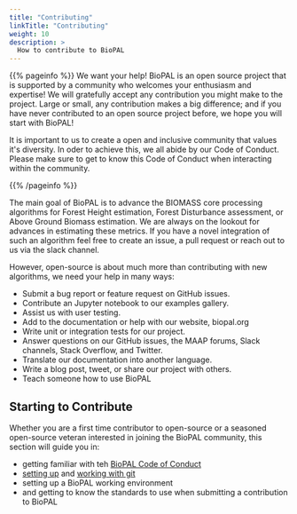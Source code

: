 ```yaml
---
title: "Contributing"
linkTitle: "Contributing"
weight: 10
description: >
  How to contribute to BioPAL
---
```


{{% pageinfo %}}
We want your help! BioPAL is an open source project that is supported by a community who welcomes your enthusiasm and expertise! We will gratefully accept any contribution you might make to the project. Large or small, any contribution makes a big difference; and if you have never contributed to an open source project before, we hope you will start with BioPAL!

It is important to us to create a open and inclusive community that values it's diversity. In oder to achieve this, we all abide by our Code of Conduct. Please make sure to get to know this Code of Conduct when interacting within the community.

{{% /pageinfo %}}

The main goal of BioPAL is to advance the BIOMASS core processing algorithms for Forest Height estimation, Forest Disturbance assessment, or Above Ground Biomass estimation. We are always on the lookout for advances in estimating these metrics. If you have a novel integration of such an algorithm feel free to create an issue, a pull request or reach out to us via the slack channel.

However, open-source is about much more than contributing with new algorithms, we need your help in many ways:

* Submit a bug report or feature request on GitHub issues.
* Contribute an Jupyter notebook to our examples gallery.
* Assist us with user testing.
* Add to the documentation or help with our website, biopal.org
* Write unit or integration tests for our project.
* Answer questions on our GitHub issues, the MAAP forums, Slack channels, Stack Overflow, and Twitter.
* Translate our documentation into another language.
* Write a blog post, tweet, or share our project with others.
* Teach someone how to use BioPAL

## Starting to Contribute

Whether you are a first time contributor to open-source or a seasoned open-source veteran interested in joining the BioPAL community, this section will guide you in:
* getting familiar with teh [BioPAL Code of Conduct](/docs/contribution_guidelines/coc/)
* [setting up](/docs/contribution_guidelines/git_tutorial/01_install/) and [working with git](/docs/contribution_guidelines/git_tutorial/02_collaborating)
* setting up a BioPAL working environment 
* and getting to know the standards to use when submitting a contribution to BioPAL
